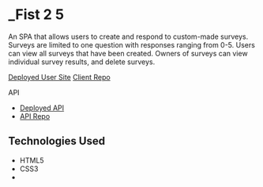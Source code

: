 # _Fist 2 5

An SPA that allows users to create and respond to custom-made surveys. Surveys are limited to one question with responses ranging from 0-5. Users can view all surveys that have been created. Owners of surveys can view individual survey results, and delete surveys.

[Deployed User Site](https://dontbin.github.io/project-3-client/)
[Client Repo](https://github.com/dontbin/project-3-client)

API
* [Deployed API](https://pure-citadel-23065.herokuapp.com/)
* [API Repo](https://pure-citadel-23065.herokuapp.com/)


## Technologies Used

* HTML5
* CSS3
* 
